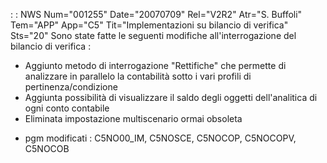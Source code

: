  :  : NWS Num="001255" Date="20070709" Rel="V2R2" Atr="S. Buffoli" Tem="APP" App="C5" Tit="Implementazioni su bilancio di verifica" Sts="20"
Sono state fatte le seguenti modifiche all'interrogazione del bilancio di verifica : 
- Aggiunto metodo di interrogazione "Rettifiche" che permette di analizzare in parallelo la
contabilità sotto i vari profili di pertinenza/condizione
- Aggiunta possibilità di visualizzare il saldo degli oggetti dell'analitica di ogni conto
contabile
- Eliminata impostazione multiscenario ormai obsoleta

* pgm modificati :  C5NO00_IM, C5NOSCE, C5NOCOP, C5NOCOPV, C5NOCOB

